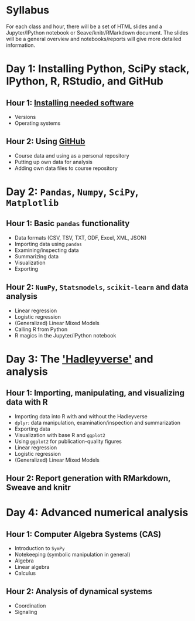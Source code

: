# Syllabus
For each class and hour, there will be a set of HTML  slides and a Jupyter/IPython notebook or Seave/knitr/RMarkdown document. The slides will be a general overview and notebooks/reports will give more detailed information.  

# Day 1:  Installing Python, SciPy stack, IPython, R, RStudio, and GitHub
## Hour 1: [Installing needed software](https://github.com/IRCS-analysis-mini-courses/reproducible-research/tree/master/Day-One)
- Versions  
- Operating systems  

## Hour 2: Using [GitHub](https://github.com/)
- Course data and using as a personal repository  
- Putting up own data for analysis  
- Adding own data files to course repository  

# Day 2: `Pandas`, `Numpy`, `SciPy`, `Matplotlib`

## Hour 1: Basic `pandas` functionality
- Data formats (CSV, TSV, TXT, ODF, Excel, XML, JSON)  
- Importing data using `pandas`  
- Examining/inspecting data  
- Summarizing data  
- Visualization  
- Exporting  

## Hour 2: `NumPy`, `Statsmodels`, `scikit-learn` and data analysis
- Linear regression  
- Logistic regression  
- (Generalized) Linear Mixed Models  
- Calling R from Python  
- R magics in the Jupyter/IPython notebook


# Day 3: The ['Hadleyverse'](https://github.com/hadley?tab=repositories) and analysis

## Hour 1: Importing, manipulating, and visualizing data with R
- Importing data into R with and without the Hadleyverse  
- `dplyr`: data manipulation, examination/inspection and summarization  
- Exporting data  
- Visualization with base R and `ggplot2`  
- Using `ggplot2` for publication-quality figures  
- Linear regression  
- Logistic regression  
- (Generalized) Linear Mixed Models  

## Hour 2: Report generation with RMarkdown, Sweave and knitr

# Day 4: Advanced numerical analysis

## Hour 1: Computer Algebra Systems (CAS)
- Introduction to `SymPy`  
- Notekeeping (symbolic manipulation in general)  
- Algebra  
- Linear algebra  
- Calculus  

## Hour 2: Analysis of dynamical systems
- Coordination  
- Signaling
